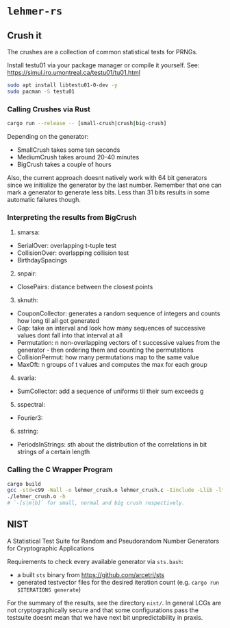 # `lehmer-rs`

## Crush it
The crushes are a collection of common statistical tests for PRNGs.

Install testu01 via your package manager or compile it yourself.
See: <https://simul.iro.umontreal.ca/testu01/tu01.html>
```sh
sudo apt install libtestu01-0-dev -y
sudo pacman -S testu01
```

### Calling Crushes via Rust
```sh
cargo run --release -- [small-crush|crush|big-crush]
```

Depending on the generator:
- SmallCrush takes some ten seconds
- MediumCrush takes around 20-40 minutes
- BigCrush takes a couple of hours

Also, the current approach doesnt natively work with 64 bit generators since we initialize the generator by the last number.
Remember that one can mark a generator to generate less bits.
Less than 31 bits results in some automatic failures though.

### Interpreting the results from BigCrush
1. smarsa:
  - SerialOver: overlapping t-tuple test
  - CollisionOver: overlapping collision test
  - BirthdaySpacings
2. snpair:
  - ClosePairs: distance between the closest points
3. sknuth:
  - CouponCollector: generates a random sequence of integers and counts how long til all got generated
  - Gap: take an interval and look how many sequences of successive values dont fall into that interval at all
  - Permutation: n non-overlapping vectors of t successive values from the generator - then ordering them and counting the permutations
  - CollisionPermut: how many permutations map to the same value
  - MaxOft: n groups of t values and computes the max for each group
4. svaria:
  - SumCollector: add a sequence of uniforms til their sum exceeds g
5. sspectral:
  - Fourier3:
6. sstring:
  - PeriodsInStrings: sth about the distribution of the correlations in bit strings of a certain length

### Calling the C Wrapper Program
```sh
cargo build
gcc -std=c99 -Wall -o lehmer_crush.o lehmer_crush.c -Iinclude -Llib -ltestu01 ../target/debug/liblehmer.so
./lehmer_crush.o -h
# `-[s|m|b]` for small, normal and big crush respectively.
```

## NIST
A Statistical Test Suite for Random and Pseudorandom Number Generators for Cryptographic Applications

Requirements to check every available generator via `sts.bash`:
- a built `sts` binary from https://github.com/arcetri/sts
- generated testvector files for the desired iteration count
  (e.g. `cargo run $ITERATIONS generate`)

For the summary of the results, see the directory `nist/`.
In general LCGs are not cryptographically secure and that some configurations pass the testsuite doesnt mean that we have next bit unpredictability in praxis.
